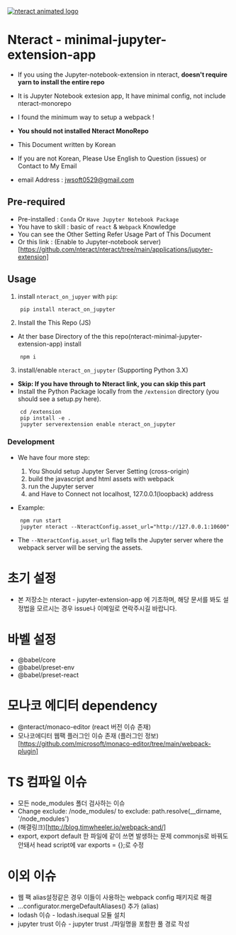 <a href="https://github.com/nteract/nteract/tree/main/applications/jupyter-extension">
    <img src="https://cloud.githubusercontent.com/assets/836375/15271096/98e4c102-19fe-11e6-999a-a74ffe6e2000.gif" alt="nteract animated logo" style="text-align:center"/>
</a>

# Nteract - minimal-jupyter-extension-app
- If you using the Jupyter-notebook-extension in nteract, **doesn't require yarn to install the entire repo**
- It is Jupyter Notebook extesion app, It have minimal config, not include nteract-monorepo
- I found the minimum way to setup a webpack !
- **You should not installed Nteract MonoRepo** 

- This Document written by Korean
- If you are not Korean, Please Use English to Question (issues) or Contact to My Email
- email Address : jwsoft0529@gmail.com


## Pre-required
- Pre-installed : `Conda` Or `Have Jupyter Notebook Package`
- You have to skill : basic of `react` & `Webpack` Knowledge
- You can see the Other Setting Refer Usage Part of This Document
- Or this link : (Enable to Jupyter-notebook server)[https://github.com/nteract/nteract/tree/main/applications/jupyter-extension]

## Usage
1. install `nteract_on_jupyer` with `pip`:
```
    pip install nteract_on_jupyter
```

2. Install the This Repo (JS)
- At ther base Directory of the this repo(nteract-minimal-jupyter-extension-app) install
```
    npm i
```
3. install/enable `nteract_on_jupyter` (Supporting Python 3.X)
- **Skip: If you have through to Nteract link, you can skip this part**
- Install the Python Package locally from the `/extension` directory (you should see a setup.py here).
```
    cd /extension
    pip install -e .
    jupyter serverextension enable nteract_on_jupyter
```

### Development

- We have four more step:
    1. You Should setup Jupyter Server Setting (cross-origin) 
    2. build the javascript and html assets with webpack
    3. run the Jupyter server 
    4. and Have to Connect not localhost, 127.0.0.1(loopback) address

- Example:
```
    npm run start
    jupyter nteract --NteractConfig.asset_url="http://127.0.0.1:10600"
```
- The `--NteractConfig.asset_url` flag tells the Jupyter server where the webpack server will be serving the assets.


# 초기 설정

- 본 저장소는 nteract - jupyter-extension-app 에 기초하며, 해당 문서를 봐도 설정법을 모르시는 경우 issue나 이메일로 연락주시길 바랍니다.

# 바벨 설정

- @babel/core
- @babel/preset-env
- @babel/preset-react

# 모나코 에디터 dependency

- @nteract/monaco-editor (react 버전 이슈 존재)
- 모나코에디터 웹팩 플러그인 이슈 존재 (플러그인 정보)[https://github.com/microsoft/monaco-editor/tree/main/webpack-plugin]

# TS 컴파일 이슈

- 모든 node_modules 폴더 검사하는 이슈
- Change exclude: /node_modules/ to exclude: path.resolve(\_\_dirname, '/node_modules')
- (해결링크)[http://blog.timwheeler.io/webpack-and/]
- export, export default 한 파일에 같이 쓰면 발생하는 문제 commonjs로 바꿔도 안돼서 head script에 var exports = {};로 수정

# 이외 이슈

- 웹 팩 alias설정같은 경우 이들이 사용하는 webpack config 패키지로 해결
- ...configurator.mergeDefaultAliases() 추가 (alias)
- lodash 이슈 - lodash.isequal 모듈 설치
- jupyter trust 이슈 - jupyter trust ./파일명을 포함한 풀 경로 작성
